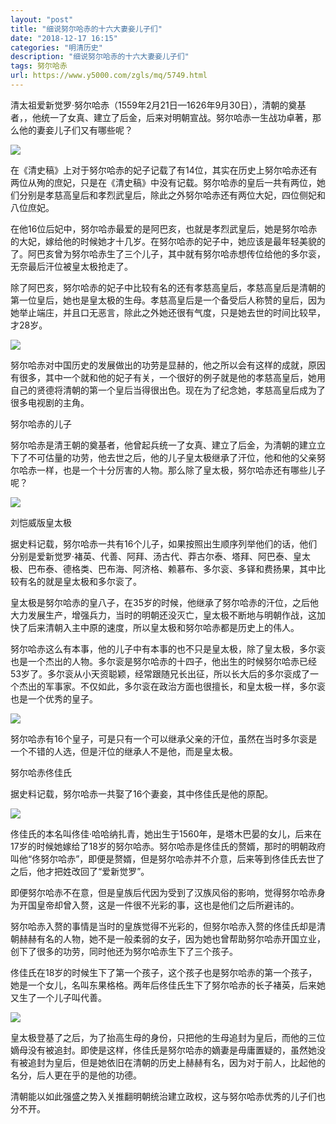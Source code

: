 ```yaml
---
layout: "post"
title: "细说努尔哈赤的十六大妻妾儿子们"
date: "2018-12-17 16:15"
categories: "明清历史"
description: "细说努尔哈赤的十六大妻妾儿子们"
tags: 努尔哈赤
url: https://www.y5000.com/zgls/mq/5749.html
---
```






清太祖爱新觉罗·努尔哈赤（1559年2月21日—1626年9月30日），清朝的奠基者，，他统一了女真、建立了后金，后来对明朝宣战。努尔哈赤一生战功卓著，那么他的妻妾儿子们又有哪些呢？

![](https://img.y5000.com/uploads/allimg/161123/1A4364H4-0.jpg)

在《清史稿》上对于努尔哈赤的妃子记载了有14位，其实在历史上努尔哈赤还有两位从殉的庶妃，只是在《清史稿》中没有记载。努尔哈赤的皇后一共有两位，她们分别是孝慈高皇后和孝烈武皇后，除此之外努尔哈赤还有两位大妃，四位侧妃和八位庶妃。

在他16位后妃中，努尔哈赤最爱的是阿巴亥，也就是孝烈武皇后，她是努尔哈赤的大妃，嫁给他的时候她才十几岁。在努尔哈赤的妃子中，她应该是最年轻美貌的了。阿巴亥曾为努尔哈赤生了三个儿子，其中就有努尔哈赤想传位给他的多尔衮，无奈最后汗位被皇太极抢走了。

除了阿巴亥，努尔哈赤的妃子中比较有名的还有孝慈高皇后，孝慈高皇后是清朝的第一位皇后，她也是皇太极的生母。孝慈高皇后是一个备受后人称赞的皇后，因为她举止端庄，并且口无恶言，除此之外她还很有气度，只是她去世的时间比较早，才28岁。

![](https://img.y5000.com/uploads/allimg/161123/8-161123164952X0.jpg)

努尔哈赤对中国历史的发展做出的功劳是显赫的，他之所以会有这样的成就，原因有很多，其中一个就和他的妃子有关，一个很好的例子就是他的孝慈高皇后，她用自己的贤德将清朝的第一个皇后当得很出色。现在为了纪念她，孝慈高皇后成为了很多电视剧的主角。

努尔哈赤的儿子

努尔哈赤是清王朝的奠基者，他曾起兵统一了女真、建立了后金，为清朝的建立立下了不可估量的功劳，他去世之后，他的儿子皇太极继承了汗位，他和他的父亲努尔哈赤一样，也是一个十分厉害的人物。那么除了皇太极，努尔哈赤还有哪些儿子呢？

![](https://img.y5000.com/uploads/allimg/161123/1A4363C7-1.jpg)

刘恺威版皇太极

据史料记载，努尔哈赤一共有16个儿子，如果按照出生顺序列举他们的话，他们分别是爱新觉罗·褚英、代善、阿拜、汤古代、莽古尔泰、塔拜、阿巴泰、皇太极、巴布泰、德格类、巴布海、阿济格、赖慕布、多尔衮、多铎和费扬果，其中比较有名的就是皇太极和多尔衮了。

皇太极是努尔哈赤的皇八子，在35岁的时候，他继承了努尔哈赤的汗位，之后他大力发展生产，增强兵力，当时的明朝还没灭亡，皇太极不断地与明朝作战，这加快了后来清朝入主中原的速度，所以皇太极和努尔哈赤都是历史上的伟人。

努尔哈赤这么有本事，他的儿子中有本事的也不只是皇太极，除了皇太极，多尔衮也是一个杰出的人物。多尔衮是努尔哈赤的十四子，他出生的时候努尔哈赤已经53岁了。多尔衮从小天资聪颖，经常跟随兄长出征，所以长大后的多尔衮成了一个杰出的军事家。不仅如此，多尔衮在政治方面也很擅长，和皇太极一样，多尔衮也是一个优秀的皇子。

![](https://img.y5000.com/uploads/allimg/161123/1A4362642-2.jpg)

努尔哈赤有16个皇子，可是只有一个可以继承父亲的汗位，虽然在当时多尔衮是一个不错的人选，但是汗位的继承人不是他，而是皇太极。

努尔哈赤佟佳氏

据史料记载，努尔哈赤一共娶了16个妻妾，其中佟佳氏是他的原配。

![](https://img.y5000.com/uploads/allimg/161123/8-161123164944635.jpg)

佟佳氏的本名叫佟佳·哈哈纳扎青，她出生于1560年，是塔木巴晏的女儿，后来在17岁的时候她嫁给了18岁的努尔哈赤。努尔哈赤是佟佳氏的赘婿，那时的明朝政府叫他“佟努尔哈赤”，即便是赘婿，但是努尔哈赤并不介意，后来等到佟佳氏去世了之后，他才把姓改回了“爱新觉罗”。

即便努尔哈赤不在意，但是皇族后代因为受到了汉族风俗的影响，觉得努尔哈赤身为开国皇帝却曾入赘，这是一件很不光彩的事，这也是他们之后所避讳的。

努尔哈赤入赘的事情是当时的皇族觉得不光彩的，但努尔哈赤入赘的佟佳氏却是清朝赫赫有名的人物，她不是一般柔弱的女子，因为她也曾帮助努尔哈赤开国立业，创下了很多的功劳，同时他还为努尔哈赤生下了三个孩子。

佟佳氏在18岁的时候生下了第一个孩子，这个孩子也是努尔哈赤的第一个孩子，她是一个女儿，名叫东果格格。两年后佟佳氏生下了努尔哈赤的长子褚英，后来她又生了一个儿子叫代善。

![](https://img.y5000.com/uploads/allimg/161123/1A4362546-3.jpg)

皇太极登基了之后，为了抬高生母的身份，只把他的生母追封为皇后，而他的三位嫡母没有被追封。即使是这样，佟佳氏是努尔哈赤的嫡妻是毋庸置疑的，虽然她没有被追封为皇后，但是她依旧在清朝的历史上赫赫有名，因为对于前人，比起他的名分，后人更在乎的是他的功德。

清朝能以如此强盛之势入关推翻明朝统治建立政权，这与努尔哈赤优秀的儿子们也分不开。
